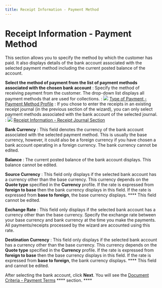 ```yaml
---
title: Receipt Information - Payment Method
---
```


# Receipt Information - Payment Method


This section allows you to specify the method by which the customer  has paid. It also displays details of the bank account associated with  the selected payment method including the current posted balance of the  account.


**Select the method of payment from the list of  payment methods associated with the chosen bank account**
: Specify the method of receiving payment from the  customer. The drop-down list displays all payment methods that are used  for collections.
: ![]({{site.acc_baseurl}}/img/lens.gif) [Type  of Payment - Payment Method Profile]({{site.sc_chm}}/options/payment-information/payment-methods/payment-method-details/type_of_payment.html)
: If you chose to enter the receipts in an existing  receipt journal (in the previous section of the wizard), you can only  select payment methods associated with the bank account of the selected  journal.
: ![]({{site.acc_baseurl}}/img/lens.gif) [Receipt  Information - Receipt Journal Section]({{site.acc_baseurl}}/customer-receipts-and-refunds/multiple-receipts/wizard/receipt_information_receipt_journal.html)


**Bank Currency**
: This field denotes the currency of the bank account  associated with the selected payment method. This is usually the base  currency, however, it could also be a foreign currency if you have chosen  a bank account operating in a foreign currency. The bank currency cannot  be edited.


**Balance**
: The current posted balance of the bank account displays.  This balance cannot be edited.


**Source Currency**
: This field only displays if the selected bank account  has a currency other than the base currency. This currency depends on  the **Quote type** specified in the  **Currency** profile. If the rate  is expressed from **foreign to base**  then the bank currency displays in this field. If the rate is expressed  from **base to foreign**, the base  currency displays. **** This field cannot  be edited.


**Exchange Rate**
: This field only displays if the selected bank account  has a currency other than the base currency. Specify the exchange rate  between your base currency and bank currency at the time you make the  payments. All payments/receipts processed by the wizard are accounted  using this rate.


**Destination Currency**
: This field only displays if the selected bank account  has a currency other than the base currency. This currency depends on  the **Quote type** specified in the  **Currency** profile. If the rate  is expressed from **foreign to base**  then the base currency displays in this field. If the rate is expressed  from **base to foreign**, the bank  currency displays. **** This field and  cannot be edited.


After selecting the bank account, click **Next**.  You will see the [Document  Criteria - Payment Terms]({{site.acc_baseurl}}/customer-receipts-and-refunds/multiple-receipts/wizard/document_criteria_payment_terms_multiplereceiptswizard.html) **** section. ****
